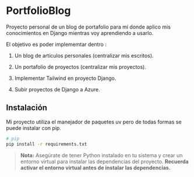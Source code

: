 # PortfolioBlog

Proyecto personal de un blog de portafolio para mí donde aplico mis conocimientos en Django mientras voy aprendiendo a usarlo.

El objetivo es poder implememtar dentro :

1. Un blog de artículos personales (centralizar mis escritos).

2. Un portafolio de proyectos (centralizar mis proyectos).

3. Implementar Tailwind en proyecto Django.

4. Subir proyectos de Django a Azure.



## Instalación

Mi proyecto utiliza el manejador de paquetes uv pero de todas formas se puede instalar con pip.

```bash
# pip
pip install -r requirements.txt
```

> **Nota:** Asegúrate de tener Python instalado en tu sistema y crear un entorno virtual para instalar las dependencias del proyecto. **Recuerda activar el entorno virtual antes de instalar las dependencias.**






